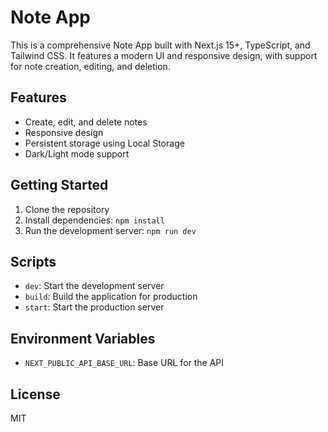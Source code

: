 # Note App

This is a comprehensive Note App built with Next.js 15+, TypeScript, and Tailwind CSS. It features a modern UI and responsive design, with support for note creation, editing, and deletion.

## Features
- Create, edit, and delete notes
- Responsive design
- Persistent storage using Local Storage
- Dark/Light mode support

## Getting Started
1. Clone the repository
2. Install dependencies: `npm install`
3. Run the development server: `npm run dev`

## Scripts
- `dev`: Start the development server
- `build`: Build the application for production
- `start`: Start the production server

## Environment Variables
- `NEXT_PUBLIC_API_BASE_URL`: Base URL for the API

## License
MIT